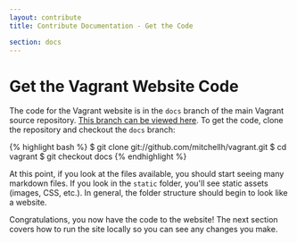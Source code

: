 ```yaml
---
layout: contribute
title: Contribute Documentation - Get the Code

section: docs
---
```

# Get the Vagrant Website Code

The code for the Vagrant website is in the `docs` branch of the
main Vagrant source repository. [This branch can be viewed here](https://github.com/mitchellh/vagrant/tree/docs). To get the code, clone the repository and checkout
the `docs` branch:

{% highlight bash %}
$ git clone git://github.com/mitchellh/vagrant.git
$ cd vagrant
$ git checkout docs
{% endhighlight %}

At this point, if you look at the files available, you should start
seeing many markdown files. If you look in the `static` folder, you'll
see static assets (images, CSS, etc.). In general, the folder structure
should begin to look like a website.

Congratulations, you now have the code to the website! The next section
covers how to run the site locally so you can see any changes you make.
